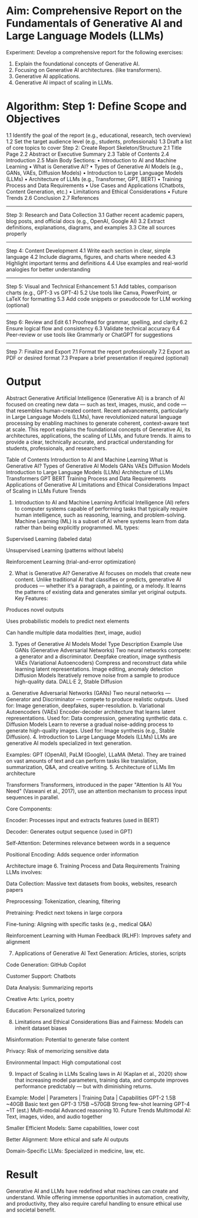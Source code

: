 # Aim:	Comprehensive Report on the Fundamentals of Generative AI and Large Language Models (LLMs)
Experiment:
Develop a comprehensive report for the following exercises:
1.	Explain the foundational concepts of Generative AI. 
2.	Focusing on Generative AI architectures. (like transformers).
3.	Generative AI applications.
4.	Generative AI impact of scaling in LLMs.

# Algorithm: Step 1: Define Scope and Objectives
1.1 Identify the goal of the report (e.g., educational, research, tech overview)
1.2 Set the target audience level (e.g., students, professionals)
1.3 Draft a list of core topics to cover
Step 2: Create Report Skeleton/Structure
2.1 Title Page
2.2 Abstract or Executive Summary
2.3 Table of Contents
2.4 Introduction
2.5 Main Body Sections:
•	Introduction to AI and Machine Learning
•	What is Generative AI?
•	Types of Generative AI Models (e.g., GANs, VAEs, Diffusion Models)
•	Introduction to Large Language Models (LLMs)
•	Architecture of LLMs (e.g., Transformer, GPT, BERT)
•	Training Process and Data Requirements
•	Use Cases and Applications (Chatbots, Content Generation, etc.)
•	Limitations and Ethical Considerations
•	Future Trends
2.6 Conclusion
2.7 References
________________________________________
Step 3: Research and Data Collection
3.1 Gather recent academic papers, blog posts, and official docs (e.g., OpenAI, Google AI)
3.2 Extract definitions, explanations, diagrams, and examples
3.3 Cite all sources properly
________________________________________
Step 4: Content Development
4.1 Write each section in clear, simple language
4.2 Include diagrams, figures, and charts where needed
4.3 Highlight important terms and definitions
4.4 Use examples and real-world analogies for better understanding
________________________________________
Step 5: Visual and Technical Enhancement
5.1 Add tables, comparison charts (e.g., GPT-3 vs GPT-4)
5.2 Use tools like Canva, PowerPoint, or LaTeX for formatting
5.3 Add code snippets or pseudocode for LLM working (optional)
________________________________________
Step 6: Review and Edit
6.1 Proofread for grammar, spelling, and clarity
6.2 Ensure logical flow and consistency
6.3 Validate technical accuracy
6.4 Peer-review or use tools like Grammarly or ChatGPT for suggestions
________________________________________
Step 7: Finalize and Export
7.1 Format the report professionally
7.2 Export as PDF or desired format
7.3 Prepare a brief presentation if required (optional)



# Output
Abstract
Generative Artificial Intelligence (Generative AI) is a branch of AI focused on creating new data — such as text, images, music, and code — that resembles human-created content. Recent advancements, particularly in Large Language Models (LLMs), have revolutionized natural language processing by enabling machines to generate coherent, context-aware text at scale. This report explains the foundational concepts of Generative AI, its architectures, applications, the scaling of LLMs, and future trends. It aims to provide a clear, technically accurate, and practical understanding for students, professionals, and researchers.

Table of Contents
Introduction to AI and Machine Learning
What is Generative AI?
Types of Generative AI Models
GANs
VAEs
Diffusion Models
Introduction to Large Language Models (LLMs)
Architecture of LLMs
Transformers
GPT
BERT
Training Process and Data Requirements
Applications of Generative AI
Limitations and Ethical Considerations
Impact of Scaling in LLMs
Future Trends
1. Introduction to AI and Machine Learning
Artificial Intelligence (AI) refers to computer systems capable of performing tasks that typically require human intelligence, such as reasoning, learning, and problem-solving. Machine Learning (ML) is a subset of AI where systems learn from data rather than being explicitly programmed. ML types:

Supervised Learning (labeled data)

Unsupervised Learning (patterns without labels)

Reinforcement Learning (trial-and-error optimization)

2. What is Generative AI?
Generative AI focuses on models that create new content. Unlike traditional AI that classifies or predicts, generative AI produces — whether it’s a paragraph, a painting, or a melody. It learns the patterns of existing data and generates similar yet original outputs. Key Features:

Produces novel outputs

Uses probabilistic models to predict next elements

Can handle multiple data modalities (text, image, audio)

3. Types of Generative AI Models
Model Type Description Example Use GANs (Generative Adversarial Networks) Two neural networks compete: a generator and a discriminator. Deepfake creation, image synthesis VAEs (Variational Autoencoders) Compress and reconstruct data while learning latent representations. Image editing, anomaly detection Diffusion Models Iteratively remove noise from a sample to produce high-quality data. DALL·E 2, Stable Diffusion

a. Generative Adversarial Networks (GANs)
Two neural networks — Generator and Discriminator — compete to produce realistic outputs.
Used for: Image generation, deepfakes, super-resolution.
b. Variational Autoencoders (VAEs)
Encoder-decoder architecture that learns latent representations.
Used for: Data compression, generating synthetic data.
c. Diffusion Models
Learn to reverse a gradual noise-adding process to generate high-quality images.
Used for: Image synthesis (e.g., Stable Diffusion).
4. Introduction to Large Language Models (LLMs)
LLMs are generative AI models specialized in text generation.

Examples: GPT (OpenAI), PaLM (Google), LLaMA (Meta). They are trained on vast amounts of text and can perform tasks like translation, summarization, Q&A, and creative writing.
5. Architecture of LLMs
llm architecture

Transformers
Transformers, introduced in the paper "Attention Is All You Need" (Vaswani et al., 2017), use an attention mechanism to process input sequences in parallel.

Core Components:

Encoder: Processes input and extracts features (used in BERT)

Decoder: Generates output sequence (used in GPT)

Self-Attention: Determines relevance between words in a sequence

Positional Encoding: Adds sequence order information

Architecture
image
6. Training Process and Data Requirements
Training LLMs involves:

Data Collection: Massive text datasets from books, websites, research papers

Preprocessing: Tokenization, cleaning, filtering

Pretraining: Predict next tokens in large corpora

Fine-tuning: Aligning with specific tasks (e.g., medical Q&A)

Reinforcement Learning with Human Feedback (RLHF): Improves safety and alignment

7. Applications of Generative AI
Text Generation: Articles, stories, scripts

Code Generation: GitHub Copilot

Customer Support: Chatbots

Data Analysis: Summarizing reports

Creative Arts: Lyrics, poetry

Education: Personalized tutoring

8. Limitations and Ethical Considerations
Bias and Fairness: Models can inherit dataset biases

Misinformation: Potential to generate false content

Privacy: Risk of memorizing sensitive data

Environmental Impact: High computational cost

9. Impact of Scaling in LLMs
Scaling laws in AI (Kaplan et al., 2020) show that increasing model parameters, training data, and compute improves performance predictably — but with diminishing returns.

Example:
Model  | 	Parameters | Training Data | Capabilities
GPT-2	    1.5B	       ~40GB           Basic text gen
GPT-3	    175B	       ~570GB	         Strong few-shot learning
GPT-4	    ~1T (est.)	  Multi-modal	   Advanced reasoning
10. Future Trends
Multimodal AI: Text, images, video, and audio together

Smaller Efficient Models: Same capabilities, lower cost

Better Alignment: More ethical and safe AI outputs

Domain-Specific LLMs: Specialized in medicine, law, etc.

# Result
Generative AI and LLMs have redefined what machines can create and understand. While offering immense opportunities in automation, creativity, and productivity, they also require careful handling to ensure ethical use and societal benefit.


